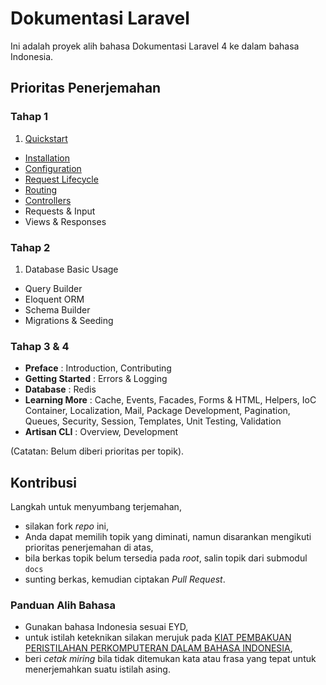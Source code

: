 # Dokumentasi Laravel

Ini adalah proyek alih bahasa Dokumentasi Laravel 4 ke dalam bahasa Indonesia.

## Prioritas Penerjemahan

### Tahap 1

1. [Quickstart](/quick.md)
* [Installation](/installation.md)
* [Configuration](/configuration.md)
* [Request Lifecycle](/lifecycle.md)
* [Routing](/routing.md)
* [Controllers](/controllers.md)
* Requests & Input
* Views & Responses

### Tahap 2

1. Database Basic Usage
* Query Builder
* Eloquent ORM
* Schema Builder
* Migrations & Seeding


### Tahap 3 & 4

* **Preface** : Introduction, Contributing
* **Getting Started** : Errors & Logging
* **Database** : Redis
* **Learning More** : Cache, Events, Facades, Forms & HTML, Helpers, IoC Container, Localization, Mail, Package Development, Pagination, Queues, Security, Session, Templates, Unit Testing, Validation
* **Artisan CLI** : Overview, Development

(Catatan: Belum diberi prioritas per topik).

## Kontribusi

Langkah untuk menyumbang terjemahan,

* silakan fork *repo* ini,
* Anda dapat memilih topik yang diminati, namun disarankan mengikuti prioritas penerjemahan di atas,
* bila berkas topik belum tersedia pada *root*, salin topik dari submodul `docs`
* sunting berkas, kemudian ciptakan *Pull Request*.

### Panduan Alih Bahasa

* Gunakan bahasa Indonesia sesuai EYD,
* untuk istilah keteknikan silakan merujuk pada [KIAT PEMBAKUAN PERISTILAHAN PERKOMPUTERAN DALAM BAHASA INDONESIA](http://vlsm.org/etc/baku-0.txt),
* beri *cetak miring* bila tidak ditemukan kata atau frasa yang tepat untuk menerjemahkan suatu istilah asing.
